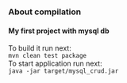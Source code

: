 ### About compilation ###
#### My first project with mysql db ####
To build it run next:\
`mvn clean test package`\
To start application run next:\
`java -jar target/mysql_crud.jar`